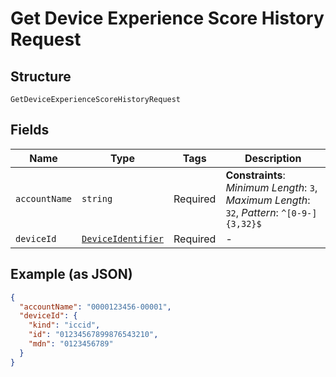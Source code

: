 
# Get Device Experience Score History Request

## Structure

`GetDeviceExperienceScoreHistoryRequest`

## Fields

| Name | Type | Tags | Description |
|  --- | --- | --- | --- |
| `accountName` | `string` | Required | **Constraints**: *Minimum Length*: `3`, *Maximum Length*: `32`, *Pattern*: `^[0-9-]{3,32}$` |
| `deviceId` | [`DeviceIdentifier`](../../doc/models/device-identifier.md) | Required | - |

## Example (as JSON)

```json
{
  "accountName": "0000123456-00001",
  "deviceId": {
    "kind": "iccid",
    "id": "01234567899876543210",
    "mdn": "0123456789"
  }
}
```

